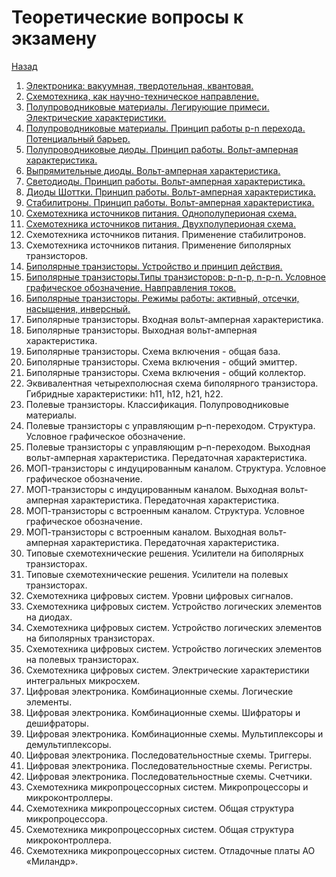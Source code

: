 # Теоретические вопросы к экзамену

[Назад](../README.md)

1. [Электроника: вакуумная, твердотельная, квантовая.](1.md)
2. [Схемотехника, как научно-техническое направление.](2.md)
3. [Полупроводниковые материалы. Легирующие примеси. Электрические характеристики.](3.md)
4. [Полупроводниковые материалы. Принцип работы p-n перехода. Потенциальный барьер.](4.md)
5. [Полупроводниковые диоды. Принцип работы. Вольт-амперная характеристика.](5.md)
6. [Выпрямительные диоды. Вольт-амперная характеристика.](6.md)
7. [Светодиоды. Принцип работы. Вольт-амперная характеристика.](7.md)
8. [Диоды Шоттки. Принцип работы. Вольт-амперная характеристика.](8.md)
9. [Стабилитроны. Принцип работы. Вольт-амперная характеристика.](9.md)
10. [Схемотехника источников питания. Однополуперионая схема.](10.md)
11. [Схемотехника источников питания. Двухполуперионая схема.](11.md)
12. Схемотехника источников питания. Применение стабилитронов.
13. Схемотехника источников питания. Применение биполярных транзисторов.
14. [Биполярные транзисторы. Устройство и принцип действия.](14.md)
15. [Биполярные транзисторы.Типы транзисторов: p-n-p, n-p-n. Условное графическое обозначение. Навправления токов.](15.md)
16. [Биполярные транзисторы. Режимы работы: активный, отсечки, насыщения, инверсный.](16.md)
17. Биполярные транзисторы. Входная вольт-амперная характеристика.
18. Биполярные транзисторы. Выходная вольт-амперная характеристика.
19. Биполярные транзисторы. Схема включения - общая база.
20. Биполярные транзисторы. Схема включения - общий эмиттер.
21. Биполярные транзисторы. Схема включения - общий коллектор.
22. Эквивалентная четырехполюсная схема биполярного транзистора. Гибридные характеристики: h11, h12, h21, h22.
23. Полевые транзисторы. Классификация. Полупроводниковые материалы.
24. Полевые транзисторы с управляющим p–n-переходом. Структура. Условное графическое обозначение.
25. Полевые транзисторы с управляющим p–n-переходом. Выходная вольт-амперная характеристика. Передаточная характеристика.
26. МОП-транзисторы с индуцированным каналом. Структура. Условное графическое обозначение.
27. МОП-транзисторы с индуцированным каналом. Выходная вольт-амперная характеристика. Передаточная характеристика.
28. МОП-транзисторы с встроенным каналом. Структура. Условное графическое обозначение.
29. МОП-транзисторы с встроенным каналом. Выходная вольт-амперная характеристика. Передаточная характеристика.
30. Типовые схемотехнические решения. Усилители на биполярных транзисторах.
31. Типовые схемотехнические решения. Усилители на полевых транзисторах.
32. Схемотехника цифровых систем. Уровни цифровых сигналов.
33. Схемотехника цифровых систем. Устройство логических элементов на диодах.
34. Схемотехника цифровых систем. Устройство логических элементов на биполярных транзисторах.
34. Схемотехника цифровых систем. Устройство логических элементов на полевых транзисторах.
35. Схемотехника цифровых систем. Электрические характеристики интегральных микросхем.
36. Цифровая электроника. Комбинационные схемы. Логические элементы.
37. Цифровая электроника. Комбинационные схемы. Шифраторы и дешифраторы.
38. Цифровая электроника. Комбинационные схемы. Мультиплексоры и демультиплексоры.
39. Цифровая электроника. Последовательностные схемы. Триггеры.
40. Цифровая электроника. Последовательностные схемы. Регистры.
41. Цифровая электроника. Последовательностные схемы. Счетчики.
42. Схемотехника микропроцессорных систем. Микропроцессоры и микроконтроллеры.
43. Схемотехника микропроцессорных систем. Общая структура микропроцессора.
44. Схемотехника микропроцессорных систем. Общая структура микроконтроллера.
45. Схемотехника микропроцессорных систем. Отладочные платы АО «Миландр».
